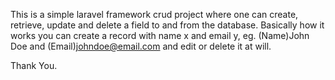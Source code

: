 This is a simple laravel framework crud project where one can create, retrieve, update and delete a field to and from the database. Basically how it works you can create a record with name x and email y, eg. (Name)John Doe and (Email)johndoe@email.com and edit or delete it at will.

Thank You.
